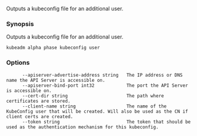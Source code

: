 
Outputs a kubeconfig file for an additional user.

### Synopsis


Outputs a kubeconfig file for an additional user.

```
kubeadm alpha phase kubeconfig user
```

### Options

```
      --apiserver-advertise-address string   The IP address or DNS name the API Server is accessible on.
      --apiserver-bind-port int32            The port the API Server is accessible on.
      --cert-dir string                      The path where certificates are stored.
      --client-name string                   The name of the KubeConfig user that will be created. Will also be used as the CN if client certs are created.
      --token string                         The token that should be used as the authentication mechanism for this kubeconfig.
```

